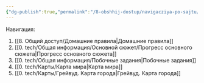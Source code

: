 ```yaml
---
{"dg-publish":true,"permalink":"/8-obshhij-dostup/navigacziya-po-sajtu/","tags":["gardenEntry"]}
---
```



Навигация:
1. [[8. Общий доступ/Домашние правила\|Домашние правила]]
2. [[0. tech/Общая информация/Основной сюжет/Прогресс основного сюжета\|Прогресс основного сюжета]]
3. [[0. tech/Общая информация/Побочные задания\|Побочные задания]]
4. [[0. tech/Карты/Карта мира\|Карта мира]]
5. [[0. tech/Карты/Грейвуд. Карта города\|Грейвуд. Карта города]]